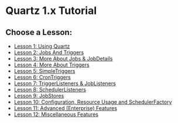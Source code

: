 # Quartz 1.x Tutorial


## Choose a Lesson:

+ <a href="/documentation/quartz-1.8.6/tutorials/TutorialLesson01" title="Tutorial Lesson1">Lesson 1: Using Quartz</a>
+ <a href="/documentation/quartz-1.8.6/tutorials/TutorialLesson02" title="Tutorial Lesson2">Lesson 2: Jobs And Triggers</a>
+ <a href="/documentation/quartz-1.8.6/tutorials/TutorialLesson03" title="Tutorial Lesson3">Lesson 3: More About Jobs &amp; JobDetails</a>
+ <a href="/documentation/quartz-1.8.6/tutorials/TutorialLesson04" title="Tutorial Lesson4">Lesson 4: More About Triggers</a>
+ <a href="/documentation/quartz-1.8.6/tutorials/TutorialLesson05" title="Tutorial Lesson5">Lesson 5: SimpleTriggers</a>
+ <a href="/documentation/quartz-1.8.6/tutorials/TutorialLesson06" title="Tutorial Lesson6">Lesson 6: CronTriggers</a>
+ <a href="/documentation/quartz-1.8.6/tutorials/TutorialLesson07" title="Tutorial Lesson7">Lesson 7: TriggerListeners &amp; JobListeners</a>
+ <a href="/documentation/quartz-1.8.6/tutorials/TutorialLesson08" title="Tutorial Lesson8">Lesson 8: SchedulerListeners</a>
+ <a href="/documentation/quartz-1.8.6/tutorials/TutorialLesson09" title="Tutorial Lesson9">Lesson 9: JobStores</a>
+ <a href="/documentation/quartz-1.8.6/tutorials/TutorialLesson10" title="Tutorial Lesson10">Lesson 10: Configuration, Resource Usage and SchedulerFactory</a>
+ <a href="/documentation/quartz-1.8.6/tutorials/TutorialLesson11" title="Tutorial Lesson11">Lesson 11: Advanced (Enterprise) Features</a>
+ <a href="/documentation/quartz-1.8.6/tutorials/TutorialLesson12" title="Tutorial Lesson12">Lesson 12: Miscellaneous Features</a>
